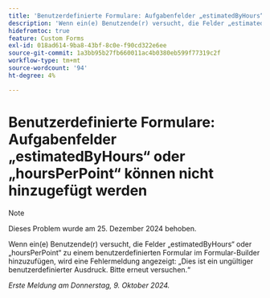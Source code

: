```yaml
---
title: 'Benutzerdefinierte Formulare: Aufgabenfelder „estimatedByHours“ oder „hoursPerPoint“ können nicht hinzugefügt werden'
description: 'Wenn ein(e) Benutzende(r) versucht, die Felder „estimatedByHours“ oder „hoursPerPoint“ zu einem benutzerdefinierten Formular im Formular-Builder hinzuzufügen, wird eine Fehlermeldung angezeigt: „Dies ist ein ungültiger benutzerdefinierter Ausdruck. Bitte erneut versuchen.“'
hidefromtoc: true
feature: Custom Forms
exl-id: 018ad614-9ba8-43bf-8c0e-f90cd322e6ee
source-git-commit: 1a3bb95b27fb660011ac4b0380eb599f77319c2f
workflow-type: tm+mt
source-wordcount: '94'
ht-degree: 4%

---
```


# Benutzerdefinierte Formulare: Aufgabenfelder „estimatedByHours“ oder „hoursPerPoint“ können nicht hinzugefügt werden

>[!NOTE]
>
>Dieses Problem wurde am 25. Dezember 2024 behoben.

Wenn ein(e) Benutzende(r) versucht, die Felder „estimatedByHours“ oder „hoursPerPoint“ zu einem benutzerdefinierten Formular im Formular-Builder hinzuzufügen, wird eine Fehlermeldung angezeigt: „Dies ist ein ungültiger benutzerdefinierter Ausdruck. Bitte erneut versuchen.“

_Erste Meldung am Donnerstag, 9. Oktober 2024._
